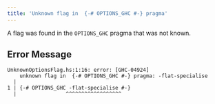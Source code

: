```yaml
---
title: 'Unknown flag in  {-# OPTIONS_GHC #-} pragma'
---
```


A flag was found in the `OPTIONS_GHC` pragma that was not known.

## Error Message
```
UnknownOptionsFlag.hs:1:16: error: [GHC-04924]
    unknown flag in  {-# OPTIONS_GHC #-} pragma: -flat-specialise
  |
1 | {-# OPTIONS_GHC -flat-specialise #-}
  |                ^^^^^^^^^^^^^^^^^^
```

